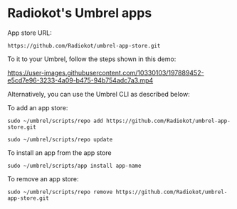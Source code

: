 # Radiokot's Umbrel apps

App store URL:
```
https://github.com/Radiokot/umbrel-app-store.git
```

To it to your Umbrel, follow the steps shown in this demo:


https://user-images.githubusercontent.com/10330103/197889452-e5cd7e96-3233-4a09-b475-94b754adc7a3.mp4


Alternatively, you can use the Umbrel CLI as described below:

To add an app store:
```
sudo ~/umbrel/scripts/repo add https://github.com/Radiokot/umbrel-app-store.git

sudo ~/umbrel/scripts/repo update
```

To install an app from the app store
```
sudo ~/umbrel/scripts/app install app-name
```

To remove an app store:
```
sudo ~/umbrel/scripts/repo remove https://github.com/Radiokot/umbrel-app-store.git
```
